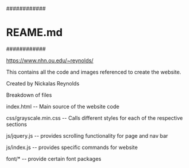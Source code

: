 ############
# REAME.md #
############

<https://www.nhn.ou.edu/~reynolds/>

This contains all the code and images referenced to create the website.

Created by Nickalas Reynolds

Breakdown of files

index.html -- Main source of the website code

css/grayscale.min.css -- Calls different styles for each of the respective sections

js/jquery.js -- provides scrolling functionality for page and nav bar

js/index.js -- provides specific commands for website

font/* -- provide certain font packages



